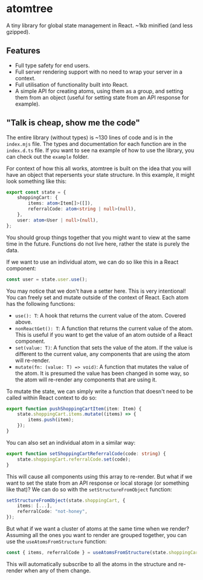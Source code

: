 # atomtree

A tiny library for global state management in React. ~1kb minified (and less gzipped).

## Features

- Full type safety for end users.
- Full server rendering support with no need to wrap your server in a context.
- Full utilisation of functionality built into React.
- A simple API for creating atoms, using them as a group, and setting them from an object (useful for setting state from an API response for example).

## "Talk is cheap, show me the code"

The entire library (without types) is ~130 lines of code and is in the `index.mjs` file. The types and documentation for each function are in the `index.d.ts` file. If you want to see na example of how to use the library, you can check out the `example` folder.

For context of how this all works, atomtree is built on the idea that you will have an object that repersents your state structure. In this example, it might look something like this:

```ts
export const state = {
    shoppingCart: {
        items: atom<Item[]>([]),
        referralCode: atom<string | null>(null),
    },
    user: atom<User | null>(null),
};
```

You should group things together that you might want to view at the same time in the future. Functions do not live here, rather the state is purely the data.

If we want to use an individual atom, we can do so like this in a React component:

```ts
const user = state.user.use();
```

You may notice that we don't have a setter here. This is very intentional! You can freely set and mutate outside of the context of React. Each atom has the following functions:

- `use(): T`: A hook that returns the current value of the atom. Covered above.
- `nonReactGet(): T`: A function that returns the current value of the atom. This is useful if you want to get the value of an atom outside of a React component.
- `set(value: T)`: A function that sets the value of the atom. If the value is different to the current value, any components that are using the atom will re-render.
- `mutate(fn: (value: T) => void)`: A function that mutates the value of the atom. It is presumed the value has been changed in some way, so the atom will re-render any components that are using it.

To mutate the state, we can simply write a function that doesn't need to be called within React context to do so:

```ts
export function pushShoppingCartItem(item: Item) {
    state.shoppingCart.items.mutate((items) => {
        items.push(item);
    });
}
```

You can also set an individual atom in a similar way:

```ts
export function setShoppingCartReferralCode(code: string) {
    state.shoppingCart.referralCode.set(code);
}
```

This will cause all components using this array to re-render. But what if we want to set the state from an API response or local storage (or something like that)? We can do so with the `setStructureFromObject` function:

```ts
setStructureFromObject(state.shoppingCart, {
    items: [...],
    referralCode: "not-honey",
});
```

But what if we want a cluster of atoms at the same time when we render? Assuming all the ones you want to render are grouped together, you can use the `useAtomsFromStructure` function:

```ts
const { items, referralCode } = useAtomsFromStructure(state.shoppingCart);
```

This will automatically subscribe to all the atoms in the structure and re-render when any of them change.

